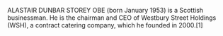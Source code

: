 ALASTAIR DUNBAR STOREY OBE (born January 1953) is a Scottish businessman. He is the chairman and CEO of Westbury Street Holdings (WSH), a contract catering company, which he founded in 2000.[1]
